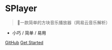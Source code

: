 # SPlayer

> 🍭一款简单的方块音乐播放器（网易云音乐解析）

* 小巧 / 简单 / 易用

[GitHub](https://github.com/SatoSouta/SPlayer)
[Get Started](#演示)